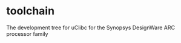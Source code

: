 toolchain
=========

The development tree for uClibc for the Synopsys DesignWare ARC processor family